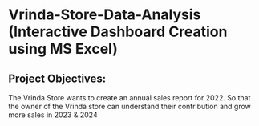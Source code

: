 # Vrinda-Store-Data-Analysis (Interactive Dashboard Creation using MS Excel)
## Project Objectives:
The Vrinda Store wants to create an annual sales report for 2022. So that the owner of the Vrinda store can understand their contribution and grow more sales in 2023 & 2024

